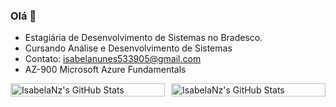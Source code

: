 ### Olá 👋

- Estagiária de Desenvolvimento de Sistemas no Bradesco.
- Cursando Análise e Desenvolvimento de Sistemas
- Contato: isabelanunes533905@gmail.com
- AZ-900 Microsoft Azure Fundamentals


<div style="display: flex; gap: 10px; justify-content: center; align-items: center;">
  <div style="width: 300px;">
    <img src="https://github-readme-stats.vercel.app/api?username=IsabelaNz&theme=jolly&show_icons=true&hide_border=true&count_private=true" alt="IsabelaNz's GitHub Stats" style="width: 100%;" />
  </div>

  <div style="width: 300px;">
    <img src="https://github-readme-stats.vercel.app/api/top-langs/?username=IsabelaNz&theme=jolly&show_icons=true&hide_border=true&layout=compact" alt="IsabelaNz's GitHub Stats" style="width: 100%;" />
  </div>
</div>


